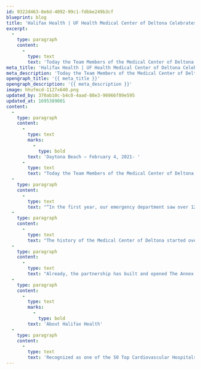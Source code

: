 ```yaml
---
id: 9322d463-8e6d-4092-99c1-fdbbe249b3cf
blueprint: blog
title: 'Halifax Health | UF Health Medical Center of Deltona Celebrates One Year Birthday'
excerpt:
  -
    type: paragraph
    content:
      -
        type: text
        text: 'Today the Team Members of the Medical Center of Deltona celebrate the organization’s first birthday.'
meta_title: 'Halifax Health | UF Health Medical Center of Deltona Celebrates One Year Birthday'
meta_description: 'Today the Team Members of the Medical Center of Deltona celebrate the organization’s first birthday.'
opengraph_title: '{{ meta_title }}'
opengraph_description: '{{ meta_description }}'
image: hhufmcd-1127x640.png
updated_by: 370ab10c-b4c0-4aad-88e3-96966f89e595
updated_at: 1695389001
content:
  -
    type: paragraph
    content:
      -
        type: text
        marks:
          -
            type: bold
        text: 'Daytona Beach – February 4, 2021- '
      -
        type: text
        text: "Today the Team Members of the Medical Center of Deltona celebrate the organization’s first birthday.\_ Jeff Feasel, President and Chief Executive Officer of Halifax Health, Dr Margaret Crossman, MD and Chief Medical Officer for Halifax Health and Robert Feezor MD UF Health and Chief of Staff greeted the Team Members with a small recognition ceremony and visited all the departments to share their thanks for the work by all of the Team Members during what has been a very different year.\_ “2020 was definitely different than what we planned for as we built Deltona’s hospital in west Volusia County.\_ If given the choice, we would have liked to have avoided opening this state of the art medical facility during the 21st century pandemic, but I am pleased to say our staff has met the challenge and performed admirably.\_ The amount of care our Team Members have provided is truly impressive,” according to Feasel."
  -
    type: paragraph
    content:
      -
        type: text
        text: "“In the first year, our emergency department saw over 12,000 patients, we performed almost 400 surgeries, admitted over 1,000 patients and now have 256 physicians on the medical staff.\_ All this is a testament to the superior partnership that UF Health and Halifax Health have created based on the needs of the community.\_ I want to thank the community for trusting their care to our highly trained staff.” Feezor said.\_"
  -
    type: paragraph
    content:
      -
        type: text
        text: "The history of the Medical Center of Deltona started over eight years ago when the city of Deltona approached Halifax Health about providing a hospital and a choice in care for its residents.\_ Based on the “ask” and desire, Halifax Health and UF Health delivered a world class hospital designed to grow as residents’ needs grow."
  -
    type: paragraph
    content:
      -
        type: text
        text: "Already, the partnership has built and opened The Annex which houses primary care, pediatric care, UF Health specialists’ offices, and Halifax Health I Brooks Rehabilitation for adults and pediatric patients.\_ On the horizon is a Breast Center of Excellence, continued growth in the surgery department and a general increase in services provided."
  -
    type: paragraph
    content:
      -
        type: text
        marks:
          -
            type: bold
        text: 'About Halifax Health'
  -
    type: paragraph
    content:
      -
        type: text
        text: 'Recognized as one of the 50 Top Cardiovascular Hospitals™ in the United States by IBM Watson Health™, Halifax Health serves Volusia and Flagler counties, providing a continuum of health care services through a network of organizations including a tertiary hospital in Daytona Beach, two community hospitals in Port Orange and Deltona, an urgent care, psychiatric services, a cancer treatment center with five outreach locations, the area’s largest hospice, a center for inpatient rehabilitation, outpatient rehabilitation clinics, primary care walk-in clinics, a clinic specializing in women’s health, a pediatric care community clinic, three children’s medical practices, a home health care agency and an exclusive provider organization. Halifax Health offers the area’s only Level II Trauma Center, Comprehensive Stroke Center, Center for Transplant Services, Pediatric Intensive Care Unit, Pediatric Emergency Department, Child and Adolescent Behavioral Services, complete Neurosurgical Services, OB Emergency Department and Level III Neonatal Intensive Care Unit that cares for babies born earlier than 28 weeks. For more information, visit halifaxhealth.org.'
---
```

